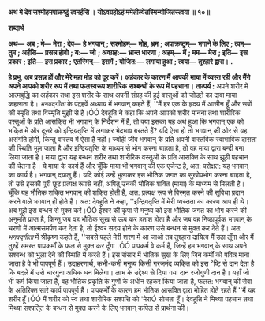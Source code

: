 **अथ मे देव सश्मोहमपाक्रष्टुं त्वमर्हसि ।** **योऽवग्रहोऽहं ममेतीत्येतस्मिन्योजितस्त्वया ॥ १०॥** 

**शब्दार्थ** 

**अथ—** **अब** **; मे—** **मेरा** **; देव—** **हे भगवान्** **; सश्मोहम्—** **मोह, भ्रम** **; अपाक्रष्टुम्—** **भगाने के लिए** **; त्वम्—** **तुम** **; अर्हसि—** **प्रसन्न होवो** **; य:—** **जो** **; अवग्रह:—** **भ्रान्त धारणा** **; अहम्—** **मैं** **; मम—** **मेरा** **; इति—** **इस प्रकार** **; इति—** **इस प्रकार** **;** **एतस्मिन्—** **इसमें** **; योजित:—** **लगाया हुआ** **; त्वया—** **तुश्हारे द्वारा।** **.** 

**हे प्रभु, अब प्रसन्न हों और मेरे महा मोह को दूर करें। अहंकार के कारण मैं आपकी** **माया में व्यस्त रही और मैंने अपने आपको शरीर रूप में तथा फलस्वरूप शारीरिक** **सश्बन्धों के रूप में पहचाना।** **तात्पर्य :** अपने शरीर में आत्मबुद्धि का अहंकार तथा इस शरीर के साथ अपनी संग्रह की हुई वस्तुओं को जोडऩे का दावा माया कहलाता है। *भगवद्गीता* के पंद्रहवें अध्याय में भगवान् कहते हैं, ''मैं हर एक के हृदय में आसीन हूँ और सबों की स्मृति तथा विस्मृति मुझी से है।ÓÓ देवहूति ने कहा कि अपने आपको शरीर मानना तथा शारीरिक वस्तुओं के प्रति आसकि्त भी भगवान् के निर्देशन में है, तो क्या इसका यह अर्थ हुआ कि भगवान् एक को भकि्त में और दूसरे को इन्द्रियतृप्ति में लगाकर भेदभाव बरतते हैं? यदि ऐसा हो तो भगवान् की ओर से यह असंगति होगी, किन्तु वास्तव में ऐसा है नहीं। ज्योंही जीव भगवान् के प्रति अपनी वास्तविक स्वाभाविक दासता की स्थिति भूल जाता है और इन्द्रियतृप्ति के माध्यम से भोग करना चाहता है, तो वह माया द्वारा बन्दी बना लिया जाता है। माया द्वारा यह बन्धन शरीर तथा शारीरिक वस्तुओं के प्रति आसक्ति के साथ झूठी पहचान की चेतना है। ये माया के कार्य हैं और चूँकि माया भी भगवान् की एक एजेन्ट है, अत: परोक्षत: यह भगवान् का कार्य है। भगवान् दयालु हैं। यदि कोई उन्हें भुलाकर इस भौतिक जगत का सुखोपभोग करना चाहता है, तो उसे इसकी पूरी छूट प्रत्यक्ष रूपसे नहीं, अपितु उनकी भौतिक शक्ति (माया) के माध्यम से मिलती है। चूँकि यह भौतिक शकि्त भगवान् की शकि्त होती है, अत: प्रत्यक्ष रूप से विस्मृत करने की सुविधा प्रदान करने वाले भगवान् ही होते हैं। अत: देवहूति ने कहा, ''इन्द्रियतृप्ति में मेरी व्यस्तता का कारण आप ही थे। अब मुझे इस बन्धन से मुक्त करें।ÓÓ ईश्वर की कृपा से मनुष्य को इस भौतिक जगत का भोग करने की अनुमति प्राप्त है, किन्तु जब वह भौतिक सुख से ऊब कर हताश होता है और जब वह निष्ठापूर्वक भगवान् के चरणों में आत्मसमर्पण कर देता है, तो ईश्वर सदय होने के कारण उसे बन्धन से मुक्त कर देते हैं। अत: *भगवद्गीता* में श्रीकृष्ण कहते हैं, ''सबसे पहले मेरी शरण में आ जाओ तब तुश्हारा दायित्व मैं उठा लूँगा और मैं तुश्हें समस्त पापकर्मों के फल से मुक्त कर दूँगा।ÓÓ पापकर्म वे कर्म हैं, जिन्हें हम भगवान् के साथ अपने सश्बन्ध को भुला देने की स्थिति में करते हैं। इस संसार में भौतिक सुख के लिए जिन कर्मों को पवित्र माना जाता है वे भी पापपूर्ण हैं। उदाहरणार्थ, कभी-कभी मनुष्य किसी गरजमंद व्यकि्त को इस ²ष्टि से दान देता है कि बदले में उसे चारगुना अधिक धन मिलेगा। लाभ के उद्देश्य से दिया गया दान रजोगुणी दान है। यहाँ जो भी कर्म किया जाता है, वह भौतिक प्रकृति के गुणों के अधीन रहकर किया जाता है, फलत: भगवान् की सेवा के अतिरिक्त सारे कार्य पापपूर्ण हैं। पापकर्मों के कारण हम भौतिक आसक्ति द्वारा मोहित होते रहते हैं ''मैं यह शरीर हूँ।ÓÓ मैं शरीर को स्व तथा शारीरिक सश्पत्ति को 'मेराÓ सोचता हूँ। देवहूति ने मिथ्या पहचान तथा मिथ्या सश्पति्त के बन्धन से मुक्त करने के लिए भगवान् कपिल से प्रार्थना की।  